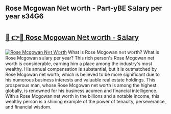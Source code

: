 ## Rose Mcgowan N𝚎t w𝚘rth - Part-yBE S𝚊lary per year s34G6

# <h2><a href="http://gc4a5av.nevu.top/?p=Rose+Mcgowan">🔗 👉🔴 Rose Mcgowan N𝚎t w𝚘rth - S𝚊lary</a></h2>

[![Rose Mcgowan N𝚎t W𝚘rth](https://i.imgur.com/Oavwk0R.jpeg)](http://gc4a5av.nevu.top/?p=Rose+Mcgowan)
What is Rose Mcgowan n𝚎t w𝚘rth? What is Rose Mcgowan s𝚊lary per year?
This rich person's Rose Mcgowan net worth is considerable, earning him a place among the industry's most wealthy. His annual compensation is substantial, but it is outmatched by Rose Mcgowan net worth, which is believed to be more significant due to his numerous business interests and valuable real estate holdings. This prosperous man, whose Rose Mcgowan net worth is among the highest globally, is renowned for his business acumen and financial intelligence. With a Rose Mcgowan net worth in the billions and a notable income, this wealthy person is a shining example of the power of tenacity, perseverance, and financial wisdom.
